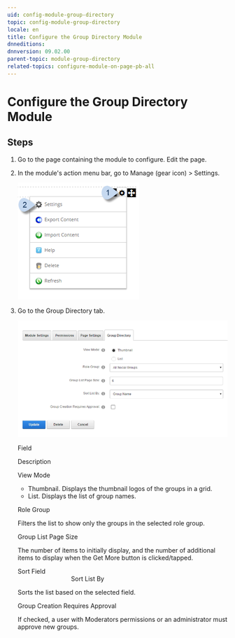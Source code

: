 ```yaml
---
uid: config-module-group-directory
topic: config-module-group-directory
locale: en
title: Configure the Group Directory Module
dnneditions: 
dnnversion: 09.02.00
parent-topic: module-group-directory
related-topics: configure-module-on-page-pb-all
---
```


# Configure the Group Directory Module

## Steps

1.  Go to the page containing the module to configure. Edit the page.
2.  In the module's action menu bar, go to Manage (gear icon) \> Settings.
    
      
    
    ![Manage action menu > Settings](/images/scr-actionmenu-manage-settings.png)
    
      
    
3.  Go to the Group Directory tab.
    
      
    
    ![Module Settings — Group Directory](/images/scr-modulesettings-GroupDirectory.png)
    
      
    
    Field
    
    Description
    
    View Mode
    
    *   Thumbnail. Displays the thumbnail logos of the groups in a grid.
    *   List. Displays the list of group names.
    
    Role Group
    
    Filters the list to show only the groups in the selected role group.
    
    Group List Page Size
    
    The number of items to initially display, and the number of additional items to display when the Get More button is clicked/tapped.
    
    Sort Field  
                                   Sort List By
    
    Sorts the list based on the selected field.
    
    Group Creation Requires Approval
    
    If checked, a user with Moderators permissions or an administrator must approve new groups.
